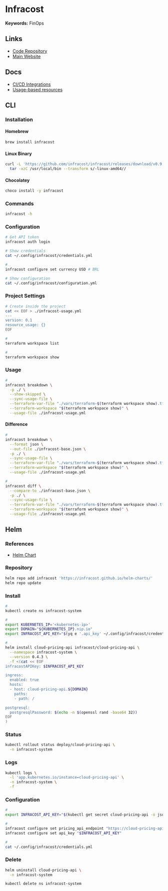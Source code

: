 # Infracost

<!--
https://github.com/infracost/infracost-atlantis
https://github.com/marketplace/actions/infracost
-->

**Keywords:** FinOps

## Links

- [Code Repository](https://github.com/infracost/infracost)
- [Main Website](https://infracost.io/)

## Docs

- [CI/CD Integrations](https://infracost.io/docs/integrations/cicd)
- [Usage-based resources](https://infracost.io/docs/usage_based_resources/)

## CLI

### Installation

#### Homebrew

```sh
brew install infracost
```

#### Linux Binary

```sh
curl -L 'https://github.com/infracost/infracost/releases/download/v0.9.3/infracost-linux-amd64.tar.gz' | \
  tar -xzC /usr/local/bin --transform s/-linux-amd64//
```

#### Chocolatey

```sh
choco install -y infracost
```

### Commands

```sh
infracost -h
```

### Configuration

```sh
# Get API token
infracost auth login

# Show credentials
cat ~/.config/infracost/credentials.yml

#
infracost configure set currency USD # BRL

# Show configuration
cat ~/.config/infracost/configuration.yml
```

### Project Settings

```sh
# Create inside the project
cat << EOF > ./infracost-usage.yml
---
version: 0.1
resource_usage: {}
EOF

#
terraform workspace list

#
terraform workspace show
```

### Usage

```sh
#
infracost breakdown \
  -p ./ \
  --show-skipped \
  --sync-usage-file \
  --terraform-var-file "./vars/terraform-$(terraform workspace show).tfvars" \
  --terraform-workspace "$(terraform workspace show)" \
  --usage-file ./infracost-usage.yml
```

#### Difference

```sh
#
infracost breakdown \
  --format json \
  --out-file ./infracost-base.json \
  -p ./ \
  --sync-usage-file \
  --terraform-var-file "./vars/terraform-$(terraform workspace show).tfvars" \
  --terraform-workspace "$(terraform workspace show)" \
  --usage-file ./infracost-usage.yml

#
infracost diff \
  --compare-to ./infracost-base.json \
  -p ./ \
  --sync-usage-file \
  --terraform-var-file "./vars/terraform-$(terraform workspace show).tfvars" \
  --terraform-workspace "$(terraform workspace show)" \
  --usage-file ./infracost-usage.yml
```

## Helm

### References

- [Helm Chart](https://github.com/infracost/helm-charts/tree/master/charts/cloud-pricing-api)

### Repository

```sh
helm repo add infracost 'https://infracost.github.io/helm-charts/'
helm repo update
```

### Install

```sh
#
kubectl create ns infracost-system

#
export KUBERNETES_IP='<kubernetes-ip>'
export DOMAIN="${KUBERNETES_IP}.nip.io"
export INFRACOST_API_KEY="$(yq e '.api_key' ~/.config/infracost/credentials.yml)"

#
helm install cloud-pricing-api infracost/cloud-pricing-api \
  --namespace infracost-system \
  --version 0.4.3 \
  -f <(cat << EOF
infracostAPIKey: $INFRACOST_API_KEY

ingress:
  enabled: true
  hosts:
  - host: cloud-pricing-api.${DOMAIN}
    paths:
    - path: /

postgresql:
  postgresqlPassword: $(echo -n $(openssl rand -base64 32))
EOF
)
```

### Status

```sh
kubectl rollout status deploy/cloud-pricing-api \
  -n infracost-system
```

### Logs

```sh
kubectl logs \
  -l 'app.kubernetes.io/instance=cloud-pricing-api' \
  -n infracost-system \
  -f
```

### Configuration

```sh
#
export INFRACOST_API_KEY="$(kubectl get secret cloud-pricing-api -o jsonpath='{.data.self-hosted-infracost-api-key}' -n infracost-system | base64 -d)"

#
infracost configure set pricing_api_endpoint "https://cloud-pricing-api.${DOMAIN}"
infracost configure set api_key "$INFRACOST_API_KEY"

#
cat ~/.config/infracost/credentials.yml
```

<!--
INFRACOST_PRICING_API_ENDPOINT
INFRACOST_API_KEY
-->

### Delete

```sh
helm uninstall cloud-pricing-api \
  -n infracost-system

kubectl delete ns infracost-system
```
